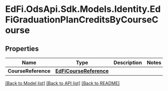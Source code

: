 # EdFi.OdsApi.Sdk.Models.Identity.EdFiGraduationPlanCreditsByCourseCourse
## Properties

Name | Type | Description | Notes
------------ | ------------- | ------------- | -------------
**CourseReference** | [**EdFiCourseReference**](EdFiCourseReference.md) |  | 

[[Back to Model list]](../README.md#documentation-for-models) [[Back to API list]](../README.md#documentation-for-api-endpoints) [[Back to README]](../README.md)

